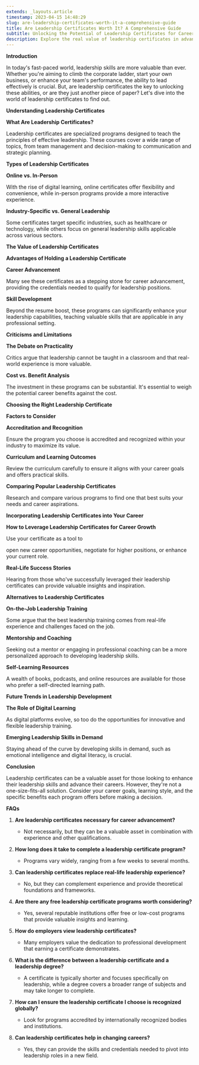```yaml
---
extends: _layouts.article
timestamp: 2023-04-15 14:48:29
slug: are-leadership-certificates-worth-it-a-comprehensive-guide
title: Are Leadership Certificates Worth It? A Comprehensive Guide
subtitle: Unlocking the Potential of Leadership Certificates for Career Growth
description: Explore the real value of leadership certificates in advancing your career. This guide dives into the benefits, criticisms, and how to choose the right program for you.
---
```

**Introduction**

In today's fast-paced world, leadership skills are more valuable than ever. Whether you're aiming to climb the corporate ladder, start your own business, or enhance your team's performance, the ability to lead effectively is crucial. But, are leadership certificates the key to unlocking these abilities, or are they just another piece of paper? Let's dive into the world of leadership certificates to find out.

**Understanding Leadership Certificates**

**What Are Leadership Certificates?**

Leadership certificates are specialized programs designed to teach the principles of effective leadership. These courses cover a wide range of topics, from team management and decision-making to communication and strategic planning.

**Types of Leadership Certificates**

**Online vs. In-Person**

With the rise of digital learning, online certificates offer flexibility and convenience, while in-person programs provide a more interactive experience.

**Industry-Specific vs. General Leadership**

Some certificates target specific industries, such as healthcare or technology, while others focus on general leadership skills applicable across various sectors.

**The Value of Leadership Certificates**

**Advantages of Holding a Leadership Certificate**

**Career Advancement**

Many see these certificates as a stepping stone for career advancement, providing the credentials needed to qualify for leadership positions.

**Skill Development**

Beyond the resume boost, these programs can significantly enhance your leadership capabilities, teaching valuable skills that are applicable in any professional setting.

**Criticisms and Limitations**

**The Debate on Practicality**

Critics argue that leadership cannot be taught in a classroom and that real-world experience is more valuable.

**Cost vs. Benefit Analysis**

The investment in these programs can be substantial. It's essential to weigh the potential career benefits against the cost.

**Choosing the Right Leadership Certificate**

**Factors to Consider**

**Accreditation and Recognition**

Ensure the program you choose is accredited and recognized within your industry to maximize its value.

**Curriculum and Learning Outcomes**

Review the curriculum carefully to ensure it aligns with your career goals and offers practical skills.

**Comparing Popular Leadership Certificates**

Research and compare various programs to find one that best suits your needs and career aspirations.

**Incorporating Leadership Certificates into Your Career**

**How to Leverage Leadership Certificates for Career Growth**

Use your certificate as a tool to

 open new career opportunities, negotiate for higher positions, or enhance your current role.

**Real-Life Success Stories**

Hearing from those who've successfully leveraged their leadership certificates can provide valuable insights and inspiration.

**Alternatives to Leadership Certificates**

**On-the-Job Leadership Training**

Some argue that the best leadership training comes from real-life experience and challenges faced on the job.

**Mentorship and Coaching**

Seeking out a mentor or engaging in professional coaching can be a more personalized approach to developing leadership skills.

**Self-Learning Resources**

A wealth of books, podcasts, and online resources are available for those who prefer a self-directed learning path.

**Future Trends in Leadership Development**

**The Role of Digital Learning**

As digital platforms evolve, so too do the opportunities for innovative and flexible leadership training.

**Emerging Leadership Skills in Demand**

Staying ahead of the curve by developing skills in demand, such as emotional intelligence and digital literacy, is crucial.

**Conclusion**

Leadership certificates can be a valuable asset for those looking to enhance their leadership skills and advance their careers. However, they're not a one-size-fits-all solution. Consider your career goals, learning style, and the specific benefits each program offers before making a decision.

**FAQs**

1. **Are leadership certificates necessary for career advancement?**
   - Not necessarily, but they can be a valuable asset in combination with experience and other qualifications.

2. **How long does it take to complete a leadership certificate program?**
   - Programs vary widely, ranging from a few weeks to several months.

3. **Can leadership certificates replace real-life leadership experience?**
   - No, but they can complement experience and provide theoretical foundations and frameworks.

4. **Are there any free leadership certificate programs worth considering?**
   - Yes, several reputable institutions offer free or low-cost programs that provide valuable insights and learning.

5. **How do employers view leadership certificates?**
   - Many employers value the dedication to professional development that earning a certificate demonstrates.

6. **What is the difference between a leadership certificate and a leadership degree?**
   - A certificate is typically shorter and focuses specifically on leadership, while a degree covers a broader range of subjects and may take longer to complete.

7. **How can I ensure the leadership certificate I choose is recognized globally?**
   - Look for programs accredited by internationally recognized bodies and institutions.

8. **Can leadership certificates help in changing careers?**
   - Yes, they can provide the skills and credentials needed to pivot into leadership roles in a new field.

